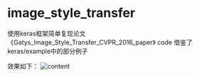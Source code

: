 # image_style_transfer
使用keras框架简单复现论文《Gatys_Image_Style_Transfer_CVPR_2016_paper》
code 借鉴了keras/example中的部分例子

效果如下：
![content](https://github.com/JarvisUSTC/image_style_transfer/result/content1.jpg)
